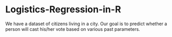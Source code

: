 # Logistics-Regression-in-R

We have a dataset of citizens living in a city. Our goal is to predict whether a person will cast his/her vote based on various past parameters.


